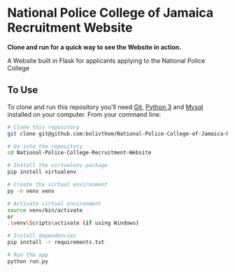 # National Police College of Jamaica Recruitment Website

**Clone and run for a quick way to see the Website in action.**

A Website built in Flask for applicants applying to the National Police College

## To Use

To clone and run this repository you'll need [Git](https://git-scm.com), [Python 3](https://www.python.org/downloads/) and [Mysql](https://www.mysql.com/downloads/) installed on your computer. From your command line:

```bash
# Clone this repository
git clone git@github.com:bolivthom/National-Police-College-of-Jamaica-Recruitment-Website.git

# Go into the repository
cd National-Police-College-Recruitment-Website

# Install the virtualenv package
pip install virtualenv

# Create the virtual environment
py -m venv venv 

# Activate virtual environment
source venv/bin/activate
or
.\venv\Scripts\activate (if using Windows)

# Install dependencies
pip install -r requirements.txt

# Run the app
python run.py
```

